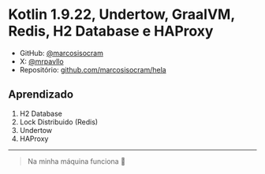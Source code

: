 # Kotlin 1.9.22, Undertow, GraalVM, Redis, H2 Database e HAProxy

- GitHub: [@marcosisocram](https://github.com/marcosisocram)
- X: [@mrpavllo](https://x.com/mrpavllo)
- Repositório: [github.com/marcosisocram/hela](https://github.com/marcosisocram/hela)

## Aprendizado
1. H2 Database
2. Lock Distribuido (Redis)
3. Undertow
4. HAProxy

----

> Na minha máquina funciona 🚀
